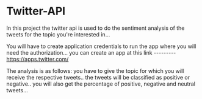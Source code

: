 # Twitter-API

In this project the twitter api is used to do the sentiment analysis of the tweets for the topic you're interested in...

You will have to create application credentials to run the app where you will need the authorization...
you can create an app at this link --------- https://apps.twitter.com/

The analysis is as follows:
  you have to give the topic for which you will receive the respective tweets..
  the tweets will be classified as positive or negative..
  you will also get the percentage of positive, negative and neutral tweets...
  
